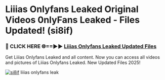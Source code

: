 # Liiias Onlyfans Leaked Original Videos 0nlyFans Leaked - Files Updated! (si8if)

<h3>🔴 CLICK HERE 🌐==►► <a href="https://tinyurl.com/x26r9saj" rel="nofollow">Liiias Onlyfans Leaked Updated Files</a></h3>

Get Liiias Onlyfans Leaked and all content. Now you can access all videos and pictures of Liiias Onlyfans Leaked. New Updated Files 2025!

[![si8if](https://i.imgur.com/LkgZPqh.gif)](https://tinyurl.com/x26r9saj)
liiias onlyfans leak